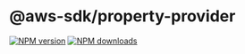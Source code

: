 # @aws-sdk/property-provider

[![NPM version](https://img.shields.io/npm/v/@aws-sdk/property-provider.svg)](https://www.npmjs.com/package/@aws-sdk/property-provider)
[![NPM downloads](https://img.shields.io/npm/dm/@aws-sdk/property-provider.svg)](https://www.npmjs.com/package/@aws-sdk/property-provider)
